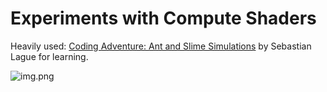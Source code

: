 ﻿# Experiments with Compute Shaders

Heavily used: [Coding Adventure: Ant and Slime Simulations](https://www.youtube.com/watch?v=X-iSQQgOd1A) by Sebastian Lague
for learning.

![img.png](img.png)
